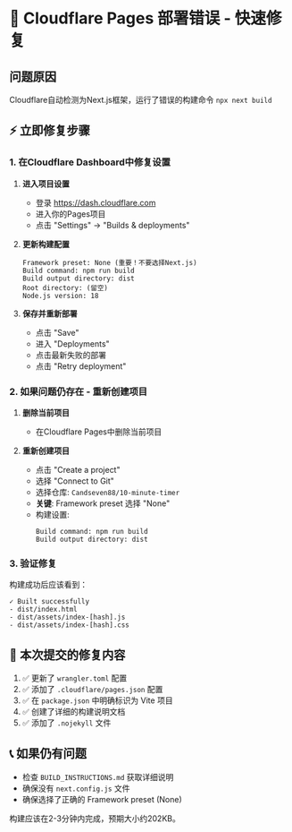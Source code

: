 # 🚨 Cloudflare Pages 部署错误 - 快速修复

## 问题原因
Cloudflare自动检测为Next.js框架，运行了错误的构建命令 `npx next build`

## ⚡ 立即修复步骤

### 1. 在Cloudflare Dashboard中修复设置

1. **进入项目设置**
   - 登录 https://dash.cloudflare.com
   - 进入你的Pages项目
   - 点击 "Settings" → "Builds & deployments"

2. **更新构建配置**
   ```
   Framework preset: None (重要！不要选择Next.js)
   Build command: npm run build
   Build output directory: dist
   Root directory: (留空)
   Node.js version: 18
   ```

3. **保存并重新部署**
   - 点击 "Save"
   - 进入 "Deployments" 
   - 点击最新失败的部署
   - 点击 "Retry deployment"

### 2. 如果问题仍存在 - 重新创建项目

1. **删除当前项目**
   - 在Cloudflare Pages中删除当前项目

2. **重新创建项目**
   - 点击 "Create a project"
   - 选择 "Connect to Git"
   - 选择仓库: `Candseven88/10-minute-timer`
   - **关键**: Framework preset 选择 "None"
   - 构建设置:
     ```
     Build command: npm run build
     Build output directory: dist
     ```

### 3. 验证修复

构建成功后应该看到：
```
✓ Built successfully
- dist/index.html
- dist/assets/index-[hash].js  
- dist/assets/index-[hash].css
```

## 🔧 本次提交的修复内容

1. ✅ 更新了 `wrangler.toml` 配置
2. ✅ 添加了 `.cloudflare/pages.json` 配置
3. ✅ 在 `package.json` 中明确标识为 Vite 项目
4. ✅ 创建了详细的构建说明文档
5. ✅ 添加了 `.nojekyll` 文件

## 📞 如果仍有问题

- 检查 `BUILD_INSTRUCTIONS.md` 获取详细说明
- 确保没有 `next.config.js` 文件
- 确保选择了正确的 Framework preset (None)

构建应该在2-3分钟内完成，预期大小约202KB。 
